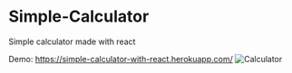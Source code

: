 # Simple-Calculator
Simple calculator made with react

Demo: https://simple-calculator-with-react.herokuapp.com/
![Calculator](https://user-images.githubusercontent.com/52639107/133958036-e26c1beb-f5b4-40c4-9b98-72859b09d99e.png)
